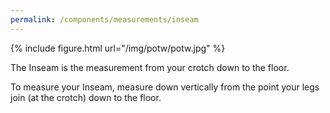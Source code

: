 ```yaml
---
permalink: /components/measurements/inseam
---
```

{% include figure.html url="/img/potw/potw.jpg" %}

The Inseam is the measurement from your crotch down to the floor.

To measure your Inseam, measure down vertically from the point your legs join (at the crotch) down to the floor.
